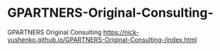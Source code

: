 # GPARTNERS-Original-Consulting-
GPARTNERS Original Consulting 
https://nick-yushenko.github.io/GPARTNERS-Original-Consulting-/index.html
